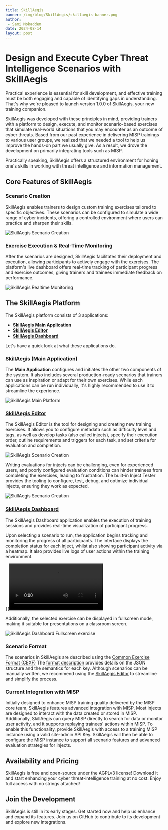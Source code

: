 ```yaml
---
title: SkillAegis
banner: /img/blog/SkillAegis/skillaegis-banner.png
author:
 - Sami Mokaddem
date: 2024-08-14
layout: post
---
```


# Design and Execute Cyber Threat Intelligence Scenarios with SkillAegis

Practical experience is essential for skill development, and effective training must be both engaging and capable of identifying gaps in understanding. That's why we're pleased to launch version 1.0.0 of SkillAegis, your new training companion.

SkillAegis was developed with these principles in mind, providing trainers with a platform to design, execute, and monitor scenario-based exercises that simulate real-world situations that you may encounter as an outcome of cyber threats. Based from our past experience in delivering MISP trainings to various user groups, we realized that we needed a tool to help us improve the hands-on part we usually give. As a result, we drove the development on primarily integrating tools such as MISP.

Practically speaking, SkillAegis offers a structured environment for honing one's skills in working with threat intelligence and information management.


## Core Features of SkillAegis

### Scenario Creation
SkillAegis enables trainers to design custom training exercises tailored to specific objectives. These scenarios can be configured to simulate a wide range of cyber incidents, offering a controlled environment where users can practice and sharpen their skills.

![SkillAegis Scenario Creation](/img/blog/SkillAegis/SkillAegis-Editor_index_cut.png)

### Exercise Execution & Real-Time Monitoring
After the scenarios are designed, SkillAegis facilitates their deployment and execution, allowing participants to actively engage with the exercises. The platform's live dashboard offers real-time tracking of participant progress and exercise outcomes, giving trainers and trainees immediate feedback on performance.

![SkillAegis Realtime Monitoring](/img/blog/SkillAegis/SkillAegis-Dashboard_exercise.png)

## The SkillAegis Platform

The SkillAegis platform consists of 3 applications:
- **[SkillAegis](https://github.com/MISP/SkillAegis) Main Application**
- **[SkillAegis Editor](https://github.com/MISP/SkillAegis-Editor)**
- **[SkillAegis Dashboard](https://github.com/MISP/SkillAegis-Dashboard)**

Let's have a quick look at what these applications do.

### [SkillAegis](https://github.com/MISP/SkillAegis) (Main Application) 
The **Main Application** configures and initiates the other two components of the system. It also includes several production-ready scenarios that trainers can use as inspiration or adapt for their own exercises. While each applications can be run individually, it's highly recommended to use it to streamline the experience.

![SkillAegis Main Platform](/img/blog/SkillAegis/skillaegis_main_app.png)

### [SkillAegis Editor](https://github.com/MISP/SkillAegis-Editor)

The SkillAegis Editor is the tool for designing and creating new training exercises. It allows you to configure metadata such as difficulty level and tags, as well as develop tasks (also called injects), specify their execution order, outline requirements and triggers for each task, and set criteria for evaluation and completion.

![SkillAegis Scenario Creation](/img/blog/SkillAegis/SkillAegis-Editor_designer.png)

Writing evaluations for injects can be challenging, even for experienced users, and poorly configured evaluation conditions can hinder trainees from completing the exercises, leading to frustration. The built-in Inject Tester provides the tooling to configure, test, debug, and optimize individual injects, ensuring they work as expected.

![SkillAegis Scenario Creation](/img/blog/SkillAegis/SkillAegis-Editor_inject-tester.png)

### [SkillAegis Dashboard](https://github.com/MISP/SkillAegis-Dashboard)

The SkillAegis Dashboard application enables the execution of training sessions and provides real-time visualization of participant progress.

Upon selecting a scenario to run, the application begins tracking and monitoring the progress of all participants. The interface displays the completion status for each inject, whilst also showing participant activity via a heatmap. It also provides live logs of user actions within the training environment.

{{<video src="/img/blog/SkillAegis/SkillAegis-Dashboard-recording.mp4" title="SkillAegis Dashboard demo" >}}

Additionally, the selected exercise can be displayed in fullscreen mode, making it suitable for presentations on a classroom screen.

![SkillAegis Dashboard Fullscreen exercise](/img/blog/SkillAegis/SkillAegis-Dashboard_fullscreen.png)

### Scenario Format

The scenarios in SkillAegis are described using the [Common Exercise Format (CEXF)](https://misp.github.io/cexf/)
The [format description](https://github.com/MISP/cexf/blob/main/format-description.md) provides details on the JSON structure and the semantics for each key. Although scenarios can be manually written, we recommend using the [SkillAegis Editor](https://github.com/MISP/SkillAegis-Editor) to streamline and simplify the process.


### Current Integration with MISP

Initially designed to enhance MISP training quality delivered by the MISP core team, SkillAegis features advanced integration with MISP. Most injects are designed to interact with the data created or stored in MISP. Additionally, SkillAegis can query MISP directly to search for data or monitor user activity, and it supports replaying trainees' actions within MISP. To enable this functionality, provide SkillAegis with access to a training MISP instance using a valid site-admin API Key. SkillAegis will then be able to configure the MISP instance to support all scenario features and advanced evaluation strategies for injects.


## Availability and Pricing

SkillAegis is free and open-source under the AGPLv3 license! Download it and start enhancing your cyber threat-intelligence training at no cost. Enjoy full access with no strings attached!

## Join the Development

SkillAegis is still in its early stages. Get started now and help us enhance and expand its features. Join us on GitHub to contribute to its development and explore new integrations.




